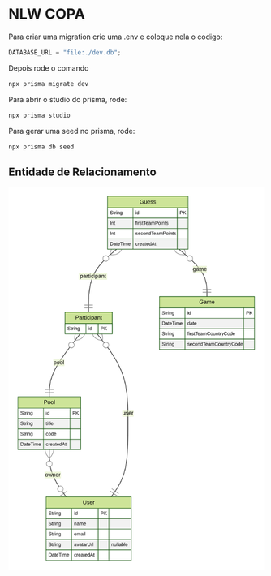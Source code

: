 # NLW COPA

Para criar uma migration crie uma .env e coloque nela o codigo:

```javascript
DATABASE_URL = "file:./dev.db";
```

Depois rode o comando

```bash
npx prisma migrate dev
```

Para abrir o studio do prisma, rode:

```bash
npx prisma studio
```

Para gerar uma seed no prisma, rode:

```bash
npx prisma db seed
```

## Entidade de Relacionamento

![Tabela de entidade](prisma/ERD.svg)

